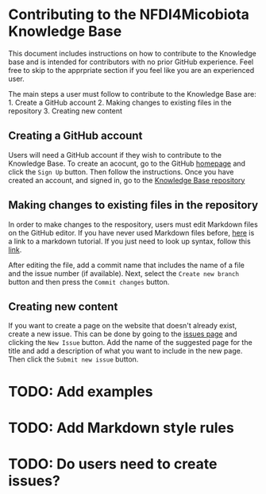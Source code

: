 # Contributing to the NFDI4Micobiota Knowledge Base

This document includes instructions on how to contribute to the Knowledge base and is intended for contributors with no prior GitHub experience. Feel free to skip to the apprpriate section if you feel like you are an experienced user.

The main steps a user must follow to contribute to the Knowledge Base are:
    1. Create a GitHub account
    2. Making changes to existing files in the repository
    3. Creating new content

## Creating a GitHub account

Users will need a GitHub account if they wish to contribute to the Knowledge Base. To create an acocunt, go to the GitHub [homepage](https://github.com/) and click the `Sign Up` button. Then follow the instructions. Once you have created an account, and signed in, go to the [Knowledge Base repository](https://github.com/NFDI4Microbiota/nfdi4microbiota-knowledge-base.github.io)

## Making changes to existing files in the repository

In order to make changes to the respository, users must edit Markdown files on the GitHub editor. If you have never used Markdown files before, [here](https://www.markdowntutorial.com/) is a link to a markdown tutorial. If you just need to look up syntax, follow this [link](https://www.markdownguide.org/basic-syntax/).

After editing the file, add a commit name that includes the name of a file and the issue number (if available).
Next, select the `Create new branch` button and then press the `Commit changes` button.

## Creating new content

If you want to create a page on the website that doesn't already exist, create a new issue. This can be done by going to the [issues page](https://github.com/NFDI4Microbiota/nfdi4microbiota-knowledge-base.github.io/issues) and clicking the `New Issue` button. Add the name of the suggested page for the title and add a description of what you want to include in the new page. Then click the `Submit new issue` button.

# TODO: Add examples

# TODO: Add Markdown style rules

# TODO: Do users need to create issues?
